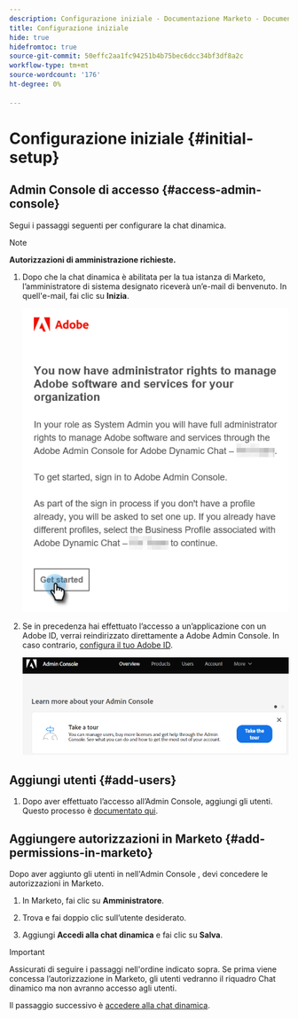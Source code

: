 ```yaml
---
description: Configurazione iniziale - Documentazione Marketo - Documentazione del prodotto
title: Configurazione iniziale
hide: true
hidefromtoc: true
source-git-commit: 50effc2aa1fc94251b4b75bec6dcc34bf3df8a2c
workflow-type: tm+mt
source-wordcount: '176'
ht-degree: 0%

---
```


# Configurazione iniziale {#initial-setup}

## Admin Console di accesso {#access-admin-console}

Segui i passaggi seguenti per configurare la chat dinamica.

>[!NOTE]
>
>**Autorizzazioni di amministrazione richieste.**

1. Dopo che la chat dinamica è abilitata per la tua istanza di Marketo, l’amministratore di sistema designato riceverà un’e-mail di benvenuto. In quell&#39;e-mail, fai clic su **Inizia**.

   ![](assets/initial-setup-1.png)

1. Se in precedenza hai effettuato l’accesso a un’applicazione con un Adobe ID, verrai reindirizzato direttamente a Adobe Admin Console. In caso contrario, [configura il tuo Adobe ID](https://helpx.adobe.com/manage-account/using/create-update-adobe-id.html).

   ![](assets/initial-setup-2.png)

## Aggiungi utenti {#add-users}

1. Dopo aver effettuato l’accesso all’Admin Console, aggiungi gli utenti. Questo processo è [documentato qui](/help/marketo/product-docs/demand-generation/dynamic-chat/add-or-remove-chat-users.md#add-a-chat-user).

## Aggiungere autorizzazioni in Marketo {#add-permissions-in-marketo}

Dopo aver aggiunto gli utenti in nell&#39;Admin Console , devi concedere le autorizzazioni in Marketo.

1. In Marketo, fai clic su **Amministratore**.

1. Trova e fai doppio clic sull’utente desiderato.

1. Aggiungi **Accedi alla chat dinamica** e fai clic su **Salva**.

>[!IMPORTANT]
>
>Assicurati di seguire i passaggi nell&#39;ordine indicato sopra. Se prima viene concessa l’autorizzazione in Marketo, gli utenti vedranno il riquadro Chat dinamico ma non avranno accesso agli utenti.

Il passaggio successivo è [accedere alla chat dinamica](/help/marketo/product-docs/demand-generation/dynamic-chat/access-dynamic-chat.md).
